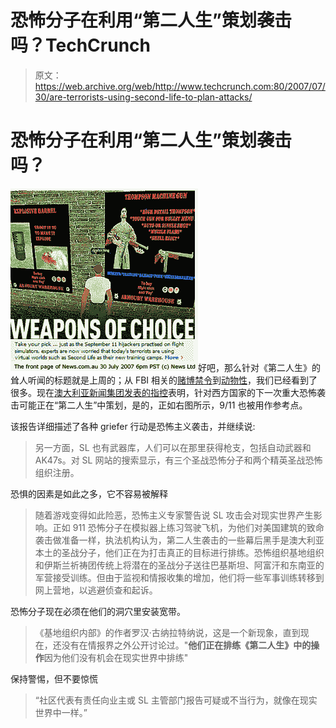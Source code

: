 # 恐怖分子在利用“第二人生”策划袭击吗？TechCrunch

> 原文：<https://web.archive.org/web/http://www.techcrunch.com:80/2007/07/30/are-terrorists-using-second-life-to-plan-attacks/>

# 恐怖分子在利用“第二人生”策划袭击吗？

![news.png](img/c2b6843fc377e749920bea36e3e02c20.png)好吧，那么针对《第二人生》的耸人听闻的标题就是上周的；从 FBI 相关的[赌博禁令](https://web.archive.org/web/20221014072922/http://www.beta.techcrunch.com/2007/07/25/second-life-bans-gambling-following-fbi-investigation/)到[动物性](https://web.archive.org/web/20221014072922/http://www.beta.techcrunch.com/2007/07/21/bestiality-may-be-knackered-in-second-life/)，我们已经看到了很多。现在[澳大利亚新闻集团发表的指控](https://web.archive.org/web/20221014072922/http://www.news.com.au/story/0,23599,22163811-2,00.html)表明，针对西方国家的下一次重大恐怖袭击可能正在“第二人生”中策划，是的，正如右图所示，9/11 也被用作参考点。

该报告详细描述了各种 griefer 行动是恐怖主义袭击，并继续说:

> 另一方面，SL 也有武器库，人们可以在那里获得枪支，包括自动武器和 AK47s。对 SL 网站的搜索显示，有三个圣战恐怖分子和两个精英圣战恐怖组织注册。

恐惧的因素是如此之多，它不容易被解释

> 随着游戏变得如此险恶，恐怖主义专家警告说 SL 攻击会对现实世界产生影响。正如 911 恐怖分子在模拟器上练习驾驶飞机，为他们对美国建筑的致命袭击做准备一样，执法机构认为，第二人生袭击的一些幕后黑手是澳大利亚本土的圣战分子，他们正在为打击真正的目标进行排练。恐怖组织基地组织和伊斯兰祈祷团传统上将潜在的圣战分子送往巴基斯坦、阿富汗和东南亚的军营接受训练。但由于监视和情报收集的增加，他们将一些军事训练转移到网上营地，以逃避侦查和起诉。

恐怖分子现在必须在他们的洞穴里安装宽带。

> 《基地组织内部》的作者罗汉·古纳拉特纳说，这是一个新现象，直到现在，还没有在情报界之外公开讨论过。"**他们正在排练《第二人生》中的操作**因为他们没有机会在现实世界中排练"

保持警惕，但不要惊慌

> “社区代表有责任向业主或 SL 主管部门报告可疑或不当行为，就像在现实世界中一样。”